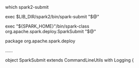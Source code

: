 which spark2-submit

exec $LIB_DIR/spark2/bin/spark-submit "$@"  

exec "${SPARK_HOME}"/bin/spark-class org.apache.spark.deploy.SparkSubmit "$@"

package org.apache.spark.deploy

......

object SparkSubmit extends CommandLineUtils with Logging {
